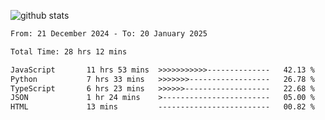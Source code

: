 
![github stats](https://github-readme-stats.vercel.app/api?username=realmahd1&show_icons=true&theme=codeSTACKr&hide_rank=true&count_private=true)

<!--START_SECTION:waka-->

```txt
From: 21 December 2024 - To: 20 January 2025

Total Time: 28 hrs 12 mins

JavaScript       11 hrs 53 mins  >>>>>>>>>>>--------------   42.13 %
Python           7 hrs 33 mins   >>>>>>>------------------   26.78 %
TypeScript       6 hrs 23 mins   >>>>>>-------------------   22.68 %
JSON             1 hr 24 mins    >------------------------   05.00 %
HTML             13 mins         -------------------------   00.82 %
```

<!--END_SECTION:waka-->
